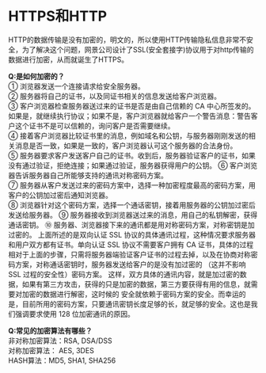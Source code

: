 # HTTPS和HTTP

HTTP的数据传输是没有加密的，明文的，所以使用HTTP传输隐私信息非常不安全，为了解决这个问题，网景公司设计了SSL(安全套接字)协议用于对http传输的数据进行加密，从而就诞生了HTTPS。  

**Q:是如何加密的？**   
① 浏览器发送一个连接请求给安全服务器。   
② 服务器将自己的证书，以及同证书相关的信息发送给客户浏览器。   
③ 客户浏览器检查服务器送过来的证书是否是由自己信赖的 CA 中心所签发的。如果是，就继续执行协议；如果不是，客户浏览器就给客户一个警告消息：警告客户这个证书不是可以信赖的，询问客户是否需要继续。  
④ 接着客户浏览器比较证书里的消息，例如域名和公钥，与服务器刚刚发送的相关消息是否一致，如果是一致的，客户浏览器认可这个服务器的合法身份。   
⑤ 服务器要求客户发送客户自己的证书。收到后，服务器验证客户的证书，如果没有通过验证，拒绝连接；如果通过验证，服务器获得用户的公钥。 
⑥ 客户浏览器告诉服务器自己所能够支持的通讯对称密码方案。  
⑦ 服务器从客户发送过来的密码方案中，选择一种加密程度最高的密码方案，用客户的公钥加过密后通知浏览器。  
⑧ 浏览器针对这个密码方案，选择一个通话密钥，接着用服务器的公钥加过密后发送给服务器。
⑨ 服务器接收到浏览器送过来的消息，用自己的私钥解密，获得通话密钥。 
⑩ 服务器、浏览器接下来的通讯都是用对称密码方案，对称密钥是加过密的。 
上面所述的是双向认证 SSL 协议的具体通讯过程，这种情况要求服务器和用户双方都有证书。单向认证 SSL 协议不需要客户拥有 CA 证书，具体的过程相对于上面的步骤，只需将服务器端验证客户证书的过程去掉，以及在协商对称密码方案，对称通话密钥时，服务器发送给客户的是没有加过密的 （这并不影响 SSL 过程的安全性）密码方案。 这样，双方具体的通讯内容，就是加过密的数据，如果有第三方攻击，获得的只是加密的数据，第三方要获得有用的信息，就需要对加密的数据进行解密，这时候的 安全就依赖于密码方案的安全。而幸运的是，目前所用的密码方案，只要通讯密钥长度足够的长，就足够的安全。这也是我们强调要求使用 128 位加密通讯的原因。  

**Q:常见的加密算法有哪些？**  
非对称加密算法：RSA, DSA/DSS  
对称加密算法： AES, 3DES  
HASH算法：MD5, SHA1, SHA256  